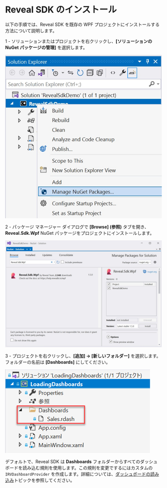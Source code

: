 # Reveal SDK のインストール

以下の手順では、Reveal SDK を既存の WPF プロジェクトにインストールする方法について説明します。

1 - ソリューションまたはプロジェクトを右クリックし、**[ソリューションの NuGet パッケージの管理]** を選択します。

![](images/getting-started-nuget-packages-manage.jpg)

2 - パッケージ マネージャー ダイアログで **[Browse] (参照)** タブを開き、**Reveal.Sdk.Wpf** NuGet パッケージをプロジェクトにインストールします。

![](images/getting-started-nuget-packages-install.jpg)

3 - プロジェクトを右クリックし、**[追加] -> [新しいフォルダー]** を選択します。フォルダーの名前は **[Dashboards]** にしてください。

![](images/load-dashboards-dashboard-directory.jpg)

デフォルトで、Reveal SDK は **Dashboards** フォルダーからすべてのダッシュボードを読み込む規則を使用します。この規則を変更でするにはカスタムの `IRVDashboardProvider` を作成します。詳細については、[ダッシュボードの読み込み](loading-dashboards.md)トピックを参照してください。